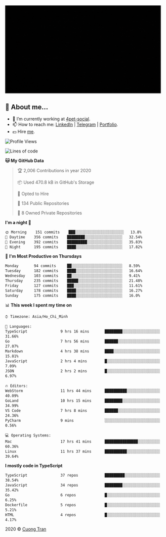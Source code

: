 ![banner](https://raw.githubusercontent.com/103cuong/103cuong/master/banner.gif)

## 🦄 About me...

- 🚀 I’m currently working at [4pet-social](https://github.com/4pet-social).
- 📫 How to reach me: [LinkedIn](https://linkedin.com/in/103cuong) | [Telegram](https://t.me/cuong103) | [Portfolio](https://103cuong.github.io/).
- 💵 Hire [me](mailto:103cuong@gmail.com).

<!--START_SECTION:waka-->
![Profile Views](http://img.shields.io/badge/Profile%20Views-123-blue)

![Lines of code](https://img.shields.io/badge/From%20Hello%20World%20I've%20written-3.3%20million%20Lines%20of%20code-blue)

**🐱 My GitHub Data** 

> 🏆 2,006 Contributions in year 2020
 > 
> 📦 Used 470.8 kB in GitHub's Storage 
 > 
> 💼 Opted to Hire
 > 
> 📜 134 Public Repositories 
 > 
> 🔑 8 Owned Private Repositories 

**I'm a night 🦉** 

```text
🌞 Morning    151 commits    ███░░░░░░░░░░░░░░░░░░░░░░   13.8% 
🌆 Daytime    356 commits    ████████░░░░░░░░░░░░░░░░░   32.54% 
🌃 Evening    392 commits    █████████░░░░░░░░░░░░░░░░   35.83% 
🌙 Night      195 commits    ████░░░░░░░░░░░░░░░░░░░░░   17.82%

```
📅 **I'm Most Productive on Thursdays** 

```text
Monday       94 commits     ██░░░░░░░░░░░░░░░░░░░░░░░   8.59% 
Tuesday      182 commits    ████░░░░░░░░░░░░░░░░░░░░░   16.64% 
Wednesday    103 commits    ██░░░░░░░░░░░░░░░░░░░░░░░   9.41% 
Thursday     235 commits    █████░░░░░░░░░░░░░░░░░░░░   21.48% 
Friday       127 commits    ███░░░░░░░░░░░░░░░░░░░░░░   11.61% 
Saturday     178 commits    ████░░░░░░░░░░░░░░░░░░░░░   16.27% 
Sunday       175 commits    ████░░░░░░░░░░░░░░░░░░░░░   16.0%

```


📊 **This week I spent my time on** 

```text
⌚︎ Timezone: Asia/Ho_Chi_Minh

💬 Languages: 
TypeScript               9 hrs 16 mins       ████████░░░░░░░░░░░░░░░░░   31.66% 
Go                       7 hrs 56 mins       ██████░░░░░░░░░░░░░░░░░░░   27.07% 
Markdown                 4 hrs 38 mins       ████░░░░░░░░░░░░░░░░░░░░░   15.81% 
JavaScript               2 hrs 4 mins        █░░░░░░░░░░░░░░░░░░░░░░░░   7.09% 
JSON                     2 hrs 2 mins        █░░░░░░░░░░░░░░░░░░░░░░░░   6.97%

🔥 Editors: 
WebStorm                 11 hrs 44 mins      ██████████░░░░░░░░░░░░░░░   40.09% 
GoLand                   10 hrs 15 mins      ████████░░░░░░░░░░░░░░░░░   34.99% 
VS Code                  7 hrs 8 mins        ██████░░░░░░░░░░░░░░░░░░░   24.36% 
PyCharm                  9 mins              ░░░░░░░░░░░░░░░░░░░░░░░░░   0.56%

💻 Operating Systems: 
Mac                      17 hrs 41 mins      ███████████████░░░░░░░░░░   60.36% 
Linux                    11 hrs 37 mins      ██████████░░░░░░░░░░░░░░░   39.64%

```

**I mostly code in TypeScript** 

```text
TypeScript               37 repos            █████████░░░░░░░░░░░░░░░░   38.54% 
JavaScript               34 repos            ████████░░░░░░░░░░░░░░░░░   35.42% 
Go                       6 repos             █░░░░░░░░░░░░░░░░░░░░░░░░   6.25% 
Dockerfile               5 repos             █░░░░░░░░░░░░░░░░░░░░░░░░   5.21% 
HTML                     4 repos             █░░░░░░░░░░░░░░░░░░░░░░░░   4.17%

```



<!--END_SECTION:waka-->

2020 © [Cuong Tran](https://github.com/103cuong)
